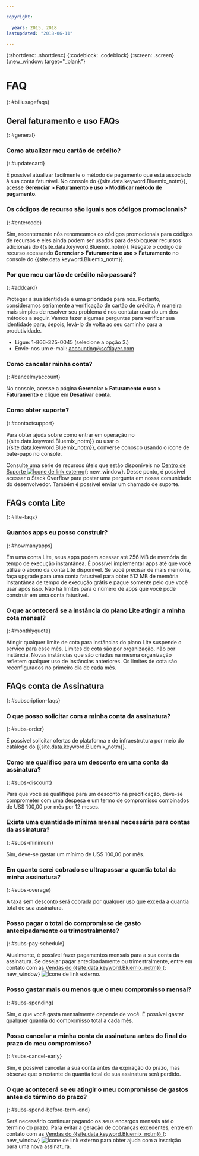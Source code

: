 ```yaml
---

copyright:

  years: 2015, 2018
lastupdated: "2018-06-11"

---
```


{:shortdesc: .shortdesc}
{:codeblock: .codeblock}
{:screen: .screen}
{:new_window: target="_blank"}

# FAQ
{: #billusagefaqs} 

## Geral faturamento e uso FAQs
{: #general}

### Como atualizar meu cartão de crédito?
{: #updatecard}

É possível atualizar facilmente o método de pagamento que está associado à sua conta faturável. No console do
{{site.data.keyword.Bluemix_notm}}, acesse **Gerenciar > Faturamento e uso > Modificar método de
pagamento**. 

### Os códigos de recurso são iguais aos códigos promocionais? 
{: #entercode}

Sim, recentemente nós renomeamos os códigos promocionais para códigos de recursos e eles ainda podem
ser usados para desbloquear recursos adicionais do {{site.data.keyword.Bluemix_notm}}. Resgate o código de recurso acessando **Gerenciar > Faturamento e uso > Faturamento** no console do {{site.data.keyword.Bluemix_notm}}. 

### Por que meu cartão de crédito não passará?
{: #addcard}

Proteger a sua identidade é uma prioridade para nós. Portanto, consideramos seriamente a verificação de cartão de
crédito. A maneira mais simples de resolver seu problema é nos contatar usando um dos métodos a seguir. Vamos fazer algumas perguntas para verificar sua identidade para, depois, levá-lo de volta ao seu caminho para a produtividade. 

   * Ligue: 1-866-325-0045 (selecione a opção 3.)
   * Envie-nos um e-mail: accounting@softlayer.com

### Como cancelar minha conta?
{: #cancelmyaccount}

No console, acesse a página **Gerenciar > Faturamento e uso > Faturamento** e clique em
**Desativar conta**.

### Como obter suporte?
{: #contactsupport}

Para obter ajuda sobre como entrar em operação no {{site.data.keyword.Bluemix_notm}}
ou usar o {{site.data.keyword.Bluemix_notm}}, converse conosco usando o ícone de
bate-papo no console. 

Consulte uma série de recursos úteis que estão disponíveis no
[Centro de Suporte
![Ícone de link externo](../icons/launch-glyph.svg)](https://console.bluemix.net/unifiedsupport/supportcenter){: new_window}. Desse ponto, é possível acessar o Stack Overflow para postar uma pergunta em nossa comunidade do desenvolvedor. Também é possível enviar um chamado de suporte.

## FAQs conta Lite
{: #lite-faqs}

### Quantos apps eu posso construir?
{: #howmanyapps}

Em uma conta Lite, seus apps podem acessar até 256 MB de memória de tempo de execução instantânea. É
possível implementar apps até que você utilize o abono da conta Lite disponível. Se você precisar de mais
memória, faça upgrade para uma conta faturável para obter 512 MB de memória instantânea de tempo de
execução grátis e pague somente pelo que você usar após isso. Não há limites para o número de apps que você pode construir em uma conta faturável.

### O que acontecerá se a instância do plano Lite atingir a minha cota mensal?
{: #monthlyquota}

Atingir qualquer limite de cota para instâncias do plano Lite suspende o serviço para esse mês. Limites de cota são por organização, não por instância. Novas instâncias que são criadas na mesma organização refletem qualquer uso de instâncias anteriores. Os
limites de cota são reconfigurados no primeiro dia de cada mês.

## FAQs conta de Assinatura
{: #subscription-faqs}

### O que posso solicitar com a minha conta da assinatura? 
{: #subs-order}

É possível solicitar ofertas de plataforma e de infraestrutura por meio do catálogo do {{site.data.keyword.Bluemix_notm}}.

### Como me qualifico para um desconto em uma conta da assinatura? 
{: #subs-discount}

Para que você se qualifique para um desconto na precificação, deve-se comprometer com uma despesa e um termo de compromisso combinados de US$ 100,00 por mês por 12 meses. 

### Existe uma quantidade mínima mensal necessária para contas da assinatura? 
{: #subs-minimum}

Sim, deve-se gastar um mínimo de US$ 100,00 por mês.

### Em quanto serei cobrado se ultrapassar a quantia total da minha assinatura?
{: #subs-overage}

A taxa sem desconto será cobrada por qualquer uso que exceda a quantia total de sua assinatura.

### Posso pagar o total do compromisso de gasto antecipadamente ou trimestralmente?
{: #subs-pay-schedule}

Atualmente, é possível fazer pagamentos mensais para a sua conta da assinatura. Se desejar pagar antecipadamente ou
trimestralmente, entre em contato com as [Vendas do {{site.data.keyword.Bluemix_notm}}
](https://www.ibm.com/cloud-computing/bluemix/contact-us){: new_window} ![Ícone de link externo](../icons/launch-glyph.svg).

### Posso gastar mais ou menos que o meu compromisso mensal?  
{: #subs-spending}

Sim, o que você gasta mensalmente depende de você. É possível gastar qualquer quantia do compromisso total a cada mês. 

### Posso cancelar a minha conta da assinatura antes do final do prazo do meu compromisso?  
{: #subs-cancel-early}

Sim, é possível cancelar a sua conta antes da expiração do prazo, mas observe que o restante da quantia
total de sua assinatura será perdido. 

### O que acontecerá se eu atingir o meu compromisso de gastos antes do término do prazo?  
{: #subs-spend-before-term-end}

Será necessário continuar pagando os seus encargos mensais até o término do prazo. Para evitar a geração de cobranças
excedentes, entre em contato com as [Vendas do {{site.data.keyword.Bluemix_notm}}
](https://www.ibm.com/cloud-computing/bluemix/contact-us){: new_window} ![Ícone de link externo](../icons/launch-glyph.svg) para obter
ajuda com a inscrição para uma nova assinatura. 















